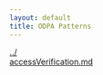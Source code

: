 ```yaml
---
layout: default
title: ODPA Patterns
---
```

  
[../](../)  
[accessVerification.md](./accessVerification.md)  
